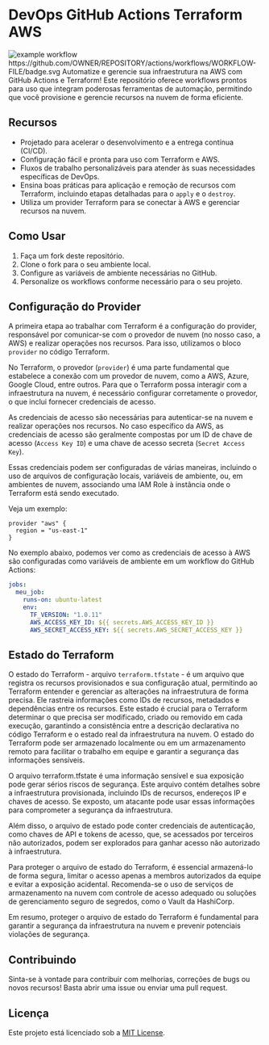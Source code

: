 # DevOps GitHub Actions Terraform AWS
![example workflow]([https://github.com/github/docs/actions/workflows/main.yml/badge.svg](https://github.com/OWNER/REPOSITORY/actions/workflows/WORKFLOW-FILE/badge.svg))
https://github.com/OWNER/REPOSITORY/actions/workflows/WORKFLOW-FILE/badge.svg
Automatize e gerencie sua infraestrutura na AWS com GitHub Actions e Terraform! Este repositório oferece workflows prontos para uso que integram poderosas ferramentas de automação, permitindo que você provisione e gerencie recursos na nuvem de forma eficiente.

## Recursos

- Projetado para acelerar o desenvolvimento e a entrega contínua (CI/CD).
- Configuração fácil e pronta para uso com Terraform e AWS.
- Fluxos de trabalho personalizáveis para atender às suas necessidades específicas de DevOps.
- Ensina boas práticas para aplicação e remoção de recursos com Terraform, incluindo etapas detalhadas para o `apply` e o `destroy`.
- Utiliza um provider Terraform para se conectar à AWS e gerenciar recursos na nuvem.

## Como Usar

1. Faça um fork deste repositório.
2. Clone o fork para o seu ambiente local.
3. Configure as variáveis de ambiente necessárias no GitHub.
4. Personalize os workflows conforme necessário para o seu projeto.

## Configuração do Provider

A primeira etapa ao trabalhar com Terraform é a configuração do provider, responsável por comunicar-se com o provedor de nuvem (no nosso caso, a AWS) e realizar operações nos recursos. Para isso, utilizamos o bloco `provider` no código Terraform. 

No Terraform, o provedor (`provider`) é uma parte fundamental que estabelece a conexão com um provedor de nuvem, como a AWS, Azure, Google Cloud, entre outros. Para que o Terraform possa interagir com a infraestrutura na nuvem, é necessário configurar corretamente o provedor, o que inclui fornecer credenciais de acesso.

As credenciais de acesso são necessárias para autenticar-se na nuvem e realizar operações nos recursos. No caso específico da AWS, as credenciais de acesso são geralmente compostas por um ID de chave de acesso (`Access Key ID`) e uma chave de acesso secreta (`Secret Access Key`).

Essas credenciais podem ser configuradas de várias maneiras, incluindo o uso de arquivos de configuração locais, variáveis de ambiente, ou, em ambientes de nuvem, associando uma IAM Role à instância onde o Terraform está sendo executado.

Veja um exemplo:

```hcl
provider "aws" {
  region = "us-east-1"
}
```
No exemplo abaixo, podemos ver como as credenciais de acesso à AWS são configuradas como variáveis de ambiente em um workflow do GitHub Actions:

```yaml
jobs:
  meu_job:
    runs-on: ubuntu-latest
    env:
      TF_VERSION: "1.0.11"
      AWS_ACCESS_KEY_ID: ${{ secrets.AWS_ACCESS_KEY_ID }}
      AWS_SECRET_ACCESS_KEY: ${{ secrets.AWS_SECRET_ACCESS_KEY }}

```

## Estado do Terraform

O estado do Terraform - arquivo `terraform.tfstate` - é um arquivo que registra os recursos provisionados e sua configuração atual, permitindo ao Terraform entender e gerenciar as alterações na infraestrutura de forma precisa. Ele rastreia informações como IDs de recursos, metadados e dependências entre os recursos. Este estado é crucial para o Terraform determinar o que precisa ser modificado, criado ou removido em cada execução, garantindo a consistência entre a descrição declarativa no código Terraform e o estado real da infraestrutura na nuvem. O estado do Terraform pode ser armazenado localmente ou em um armazenamento remoto para facilitar o trabalho em equipe e garantir a segurança das informações sensíveis.

O arquivo terraform.tfstate é uma informação sensível e sua exposição pode gerar sérios riscos de segurança. Este arquivo contém detalhes sobre a infraestrutura provisionada, incluindo IDs de recursos, endereços IP e chaves de acesso. Se exposto, um atacante pode usar essas informações para comprometer a segurança da infraestrutura.

Além disso, o arquivo de estado pode conter credenciais de autenticação, como chaves de API e tokens de acesso, que, se acessados por terceiros não autorizados, podem ser explorados para ganhar acesso não autorizado à infraestrutura.

Para proteger o arquivo de estado do Terraform, é essencial armazená-lo de forma segura, limitar o acesso apenas a membros autorizados da equipe e evitar a exposição acidental. Recomenda-se o uso de serviços de armazenamento na nuvem com controle de acesso adequado ou soluções de gerenciamento seguro de segredos, como o Vault da HashiCorp.

Em resumo, proteger o arquivo de estado do Terraform é fundamental para garantir a segurança da infraestrutura na nuvem e prevenir potenciais violações de segurança.

## Contribuindo

Sinta-se à vontade para contribuir com melhorias, correções de bugs ou novos recursos! Basta abrir uma issue ou enviar uma pull request.

## Licença

Este projeto está licenciado sob a [MIT License](LICENSE).
